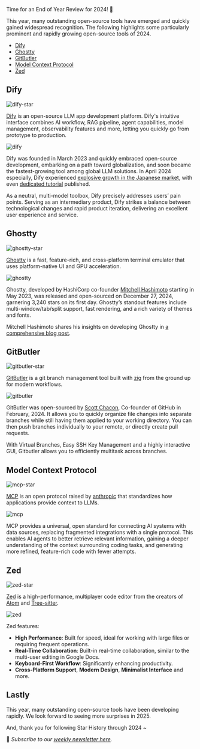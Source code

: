 Time for an End of Year Review for 2024! 🎉

This year, many outstanding open-source tools have emerged and quickly gained widespread recognition. The following highlights some particularly prominent and rapidly growing open-source tools of 2024.

- [Dify](#dify)
- [Ghostty](#ghostty)
- [GitButler](#gitbutler)
- [Model Context Protocol](#model-context-protocol)
- [Zed](#zed)

## Dify

![dify-star](/assets/blog/best-of-2024/dify-star.webp)

[Dify](https://dify.ai/) is an open-source LLM app development platform. Dify's intuitive interface combines AI workflow, RAG pipeline, agent capabilities, model management, observability features and more, letting you quickly go from prototype to production.

![dify](/assets/blog/best-of-2024/dify.webp)

Dify was founded in March 2023 and quickly embraced open-source development, embarking on a path toward globalization, and soon became the fastest-growing tool among global LLM solutions. In April 2024 especially, Dify experienced [explosive growth in the Japanese market](https://note.com/kii_genai/n/n1a0c438e08df), with even [dedicated tutorial](https://www.amazon.com/Introduction-Dify-Shaping-Future-Technology-ebook/dp/B0DD2VT56X) published.

As a neutral, multi-model toolbox, Dify precisely addresses users’ pain points. Serving as an intermediary product, Dify strikes a balance between technological changes and rapid product iteration, delivering an excellent user experience and service.

## Ghostty

![ghostty-star](/assets/blog/best-of-2024/ghostty-star.webp)

[Ghostty](https://ghostty.org/) is a fast, feature-rich, and cross-platform terminal emulator that uses platform-native UI and GPU acceleration.

![ghostty](/assets/blog/best-of-2024/ghostty.webp)

Ghostty, developed by HashiCorp co-founder [Mitchell Hashimoto](https://mitchellh.com/) starting in May 2023, was released and open-sourced on December 27, 2024, garnering 3,240 stars on its first day. Ghostty’s standout features include multi-window/tab/split support, fast rendering, and a rich variety of themes and fonts.

Mitchell Hashimoto shares his insights on developing Ghostty in [a comprehensive blog post](https://mitchellh.com/ghostty).

## GitButler

![gitbutler-star](/assets/blog/best-of-2024/gitbutler-star.webp)

[GitButler](https://gitbutler.com/) is a git branch management tool built with [zig](https://github.com/ziglang/zig) from the ground up for modern workflows.

![gitbutler](/assets/blog/best-of-2024/gitbutler.webp)

GitButler was open-sourced by [Scott Chacon](https://scottchacon.com/), Co-founder of GitHub in February, 2024. It allows you to quickly organize file changes into separate branches while still having them applied to your working directory. You can then push branches individually to your remote, or directly create pull requests.

With Virtual Branches, Easy SSH Key Management and a highly interactive GUI, Gitbutler allows you to efficiently multitask across branches.

## Model Context Protocol

![mcp-star](/assets/blog/best-of-2024/mcp-star.webp)

[MCP](https://modelcontextprotocol.io/) is an open protocol raised by [anthropic](https://www.anthropic.com/) that standardizes how applications provide context to LLMs.

![mcp](/assets/blog/best-of-2024/mcp.webp)

MCP provides a universal, open standard for connecting AI systems with data sources, replacing fragmented integrations with a single protocol. This enables AI agents to better retrieve relevant information, gaining a deeper understanding of the context surrounding coding tasks, and generating more refined, feature-rich code with fewer attempts.

## Zed

![zed-star](/assets/blog/best-of-2024/zed-star.webp)

[Zed](https://github.com/zed-industries/zed) is a high-performance, multiplayer code editor from the creators of [Atom](https://github.com/atom/atom) and [Tree-sitter](https://github.com/tree-sitter/tree-sitter).

![zed](/assets/blog/best-of-2024/zed.webp)

Zed features:

- **High Performance**:
    Built for speed, ideal for working with large files or requiring frequent operations.
- **Real-Time Collaboration**:
    Built-in real-time collaboration, similar to the multi-user editing in Google Docs.
- **Keyboard-First Workflow**:
    Significantly enhancing productivity.
- **Cross-Platform Support**, **Modern Design**, **Minimalist Interface** and more.

## Lastly

This year, many outstanding open-source tools have been developing rapidly. We look forward to seeing more surprises in 2025.

And, thank you for following Star History through 2024 ~

📧 *Subscribe to our [weekly newsletter here](https://star-history.beehiiv.com/subscribe).*
